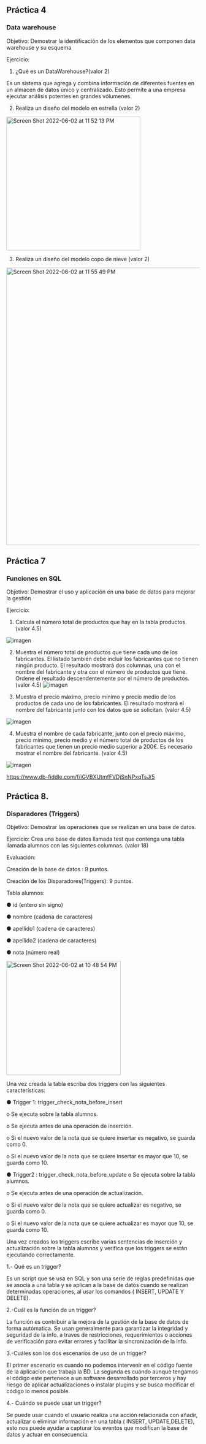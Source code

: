 
## Práctica 4
### Data warehouse

Objetivo: Demostrar la identificación de los elementos que componen data warehouse y
su esquema

Ejercicio:

1. ¿Qué es un DataWarehouse?(valor 2)

Es un sistema que agrega y combina información de diferentes fuentes en un almacen de datos único y  centralizado.
Esto permite a una empresa ejecutar análisis potentes en grandes vólumenes.

2. Realiza un diseño del modelo en estrella (valor 2)
<img width="349" alt="Screen Shot 2022-06-02 at 11 52 13 PM" src="https://user-images.githubusercontent.com/103067169/171788997-5d0a6863-aaac-4044-95f9-e6eaf56bf790.png">





3. Realiza un diseño del modelo copo de nieve (valor 2)
<img width="724" alt="Screen Shot 2022-06-02 at 11 55 49 PM" src="https://user-images.githubusercontent.com/103067169/171788942-3263a196-d57e-4b4d-91ce-37c3ac284e1d.png">



## Práctica 7
### Funciones en SQL
Objetivo: Demostrar el uso y aplicación en una base de datos para mejorar la gestión

Ejercicio:

1. Calcula el número total de productos que hay en la tabla productos. (valor 4.5)

![imagen](https://user-images.githubusercontent.com/103067169/171661656-79c64a67-3141-4771-9bbb-3b5cffee12b6.png)

2. Muestra el número total de productos que tiene cada uno de los fabricantes. El listado
también debe incluir los fabricantes que no tienen ningún producto. El resultado
mostrará dos columnas, una con el nombre del fabricante y otra con el número de
productos que tiene. Ordene el resultado descendentemente por el número de
productos. (valor 4.5)
![imagen](https://user-images.githubusercontent.com/103067169/171878876-064b79dd-2ef0-45d3-ae2a-437a46372fb4.png)



3. Muestra el precio máximo, precio mínimo y precio medio de los productos de cada
uno de los fabricantes. El resultado mostrará el nombre del fabricante junto con los
datos que se solicitan. (valor 4.5)

![imagen](https://user-images.githubusercontent.com/103067169/171675388-394c9787-2e06-4952-bb49-00349296ff0d.png)

4. Muestra el nombre de cada fabricante, junto con el precio máximo, precio mínimo,
precio medio y el número total de productos de los fabricantes que tienen un precio
medio superior a 200€. Es necesario mostrar el nombre del fabricante. (valor 4.5)

![imagen](https://user-images.githubusercontent.com/103067169/171882553-b388124f-8889-47c4-b0b4-54432fc591ab.png)


  https://www.db-fiddle.com/f/iGVBXUtmfFVDjSnNPxqTsJ/5

## Práctica 8.
### Disparadores (Triggers)

Objetivo: Demostrar las operaciones que se realizan en una base de datos.

Ejercicio: Crea una base de datos llamada test que contenga una tabla llamada
alumnos con las siguientes columnas. (valor 18)

Evaluación:

Creación de la base de datos : 9 puntos.

Creación de los Disparadores(Triggers): 9 puntos.

Tabla alumnos:

● id (entero sin signo)

● nombre (cadena de caracteres)

● apellido1 (cadena de caracteres)

● apellido2 (cadena de caracteres)

● nota (número real)

<img width="298" alt="Screen Shot 2022-06-02 at 10 48 54 PM" src="https://user-images.githubusercontent.com/103067169/171782370-d61ce970-00a4-4967-8e83-ab46d6858612.png">


Una vez creada la tabla escriba dos triggers con las siguientes características:

● Trigger 1: trigger_check_nota_before_insert

  o Se ejecuta sobre la tabla alumnos.
  
  o Se ejecuta antes de una operación de inserción.
  
  o Si el nuevo valor de la nota que se quiere insertar es negativo, se guarda
  como 0.
  
  o Si el nuevo valor de la nota que se quiere insertar es mayor que 10, se
  guarda como 10.

● Trigger2 : trigger_check_nota_before_update
  o Se ejecuta sobre la tabla alumnos.
  
  o Se ejecuta antes de una operación de actualización.
  
  o Si el nuevo valor de la nota que se quiere actualizar es negativo, se guarda
  como 0.
  
  o Si el nuevo valor de la nota que se quiere actualizar es mayor que 10, se
  guarda como 10.
  
Una vez creados los triggers escribe varias sentencias de inserción y actualización
sobre la tabla alumnos y verifica que los triggers se están ejecutando
correctamente.
 
 
 1.- Qué es un trigger?
 
 Es un script  que se usa en SQL y son una serie de reglas predefinidas que se asocia a una tabla y se aplican a la base de datos  cuando se realizan determinadas operaciones, al usar los comandos ( INSERT, UPDATE Y DELETE).
 
 2.-Cuál es la función de un trigger?
 
 La función  es contribuir a la mejora de la gestión  de la base de datos de forma autómatica. Se usan generalmente para garantizar la integridad y seguridad de la info. a traves  de restricciones, requerimientos o acciones de verificación para evitar errores y facilitar la sincronización de la info.
 
 3.-Cuáles son los dos escenarios de uso de un trigger?
 
 El primer escenario es cuando no podemos intervenir en el código fuente de la aplicacion que trabaja la BD.
 La segunda es cuando aunque tengamos el código este pertenece a un software desarrollado por terceros y hay riesgo de aplicar actualizaciones o instalar  plugins y se busca modificar el código lo menos posible.
 
 4.- Cuándo se puede usar un trigger?
 
 Se puede usar cuando el usuario realiza una acción relacionada con añadir, actualizar o eliminar información en una tabla ( INSERT, UPDATE,DELETE), esto nos puede ayudar a capturar los eventos que modifican la base de datos y actuar en consecuencia.
 
 
